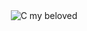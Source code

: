<div align="center">
  <img src="https://github.com/Zer0Flux86/Zer0Flux86/blob/main/c-c-my-beloved.gif?raw=true" alt="C my beloved">
</div>

